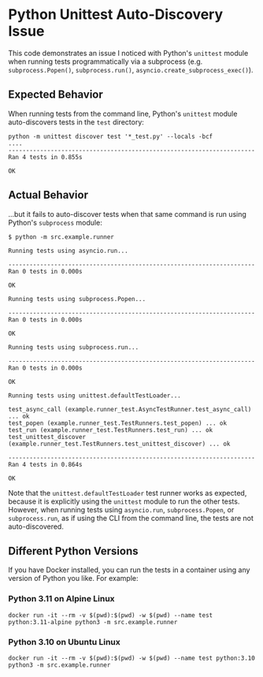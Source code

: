 # Python Unittest Auto-Discovery Issue

This code demonstrates an issue I noticed with Python's `unittest` module when running tests programmatically via a
subprocess (e.g. `subprocess.Popen()`, `subprocess.run()`, `asyncio.create_subprocess_exec()`).

## Expected Behavior

When running tests from the command line, Python's `unittest` module auto-discovers tests in the `test` directory:

```shell
python -m unittest discover test '*_test.py' --locals -bcf
....
----------------------------------------------------------------------
Ran 4 tests in 0.855s

OK
```

## Actual Behavior

...but it fails to auto-discover tests when that same command is run using Python's `subprocess` module:

```shell
$ python -m src.example.runner

Running tests using asyncio.run...

----------------------------------------------------------------------
Ran 0 tests in 0.000s

OK

Running tests using subprocess.Popen...

----------------------------------------------------------------------
Ran 0 tests in 0.000s

OK

Running tests using subprocess.run...

----------------------------------------------------------------------
Ran 0 tests in 0.000s

OK

Running tests using unittest.defaultTestLoader...

test_async_call (example.runner_test.AsyncTestRunner.test_async_call) ... ok
test_popen (example.runner_test.TestRunners.test_popen) ... ok
test_run (example.runner_test.TestRunners.test_run) ... ok
test_unittest_discover (example.runner_test.TestRunners.test_unittest_discover) ... ok

----------------------------------------------------------------------
Ran 4 tests in 0.864s

OK
```

Note that the `unittest.defaultTestLoader` test runner works as expected, because it is explicitly using the `unittest`
module to run the other tests. However, when running tests using `asyncio.run`, `subprocess.Popen`, or `subprocess.run`,
as if using the CLI from the command line, the tests are not auto-discovered.

## Different Python Versions

If you have Docker installed, you can run the tests in a container using any version of Python you like.  For example:

### Python 3.11 on Alpine Linux

```shell
docker run -it --rm -v $(pwd):$(pwd) -w $(pwd) --name test python:3.11-alpine python3 -m src.example.runner
```

### Python 3.10 on Ubuntu Linux

```shell
docker run -it --rm -v $(pwd):$(pwd) -w $(pwd) --name test python:3.10 python3 -m src.example.runner
```
